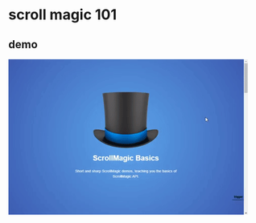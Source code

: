 # scroll magic 101

## demo

![Scroll Magic 101 Demo](./img/scroll-magic-101-demo.gif 'Scroll Magic 101 Demo')
